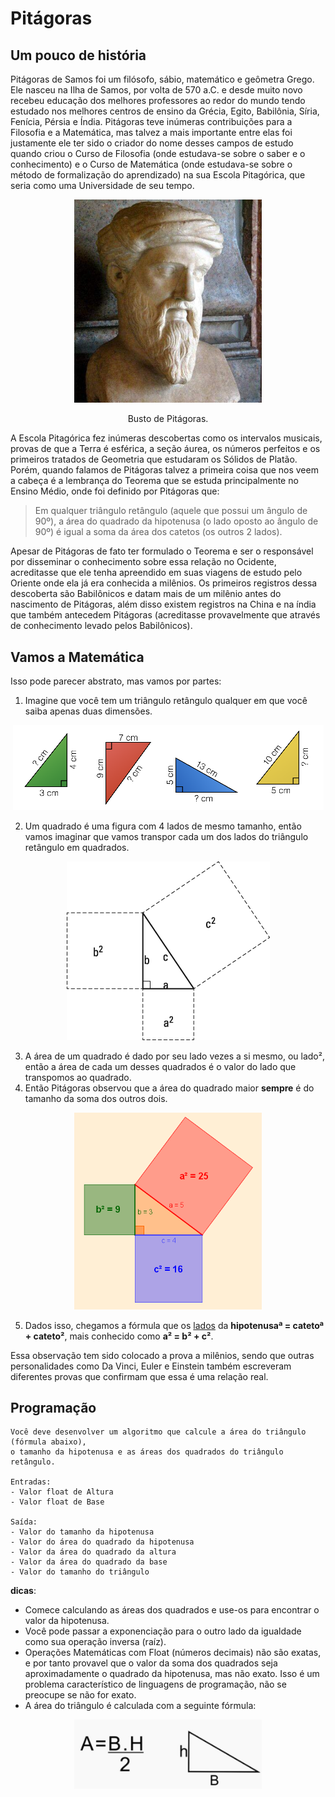# Pitágoras

## Um pouco de história

Pitágoras de Samos foi um filósofo, sábio, matemático e geômetra Grego. Ele nasceu na Ilha de Samos, por volta de 570 a.C. e desde muito novo recebeu educação dos melhores professores ao redor do mundo tendo estudado nos melhores centros de ensino da Grécia, Egito, Babilônia, Síria, Fenícia,  Pérsia e Índia. Pitágoras teve inúmeras contribuições para a Filosofia e a Matemática, mas talvez a mais importante entre elas foi justamente ele ter sido o criador do nome desses campos de estudo quando criou o Curso de Filosofia (onde estudava-se sobre o saber e o conhecimento) e o Curso de Matemática (onde estudava-se sobre o método de formalização do aprendizado) na sua Escola Pitagórica, que seria como uma Universidade de seu tempo.

<p align="center">
    <img src="./img/busto.jpg" width="300">
    <p align="center">Busto de Pitágoras.</p>
</p>

A Escola Pitagórica fez inúmeras descobertas como os intervalos musicais, provas de que a Terra é esférica, a seção áurea, os números perfeitos e os primeiros tratados de Geometria que estudaram os Sólidos de Platão. Porém, quando falamos de Pitágoras talvez a primeira coisa que nos veem a cabeça é a lembrança do Teorema que se estuda principalmente no Ensino Médio, onde foi definido por Pitágoras que:

> Em qualquer triângulo retângulo (aquele que possui um ângulo de 90º), a área do quadrado da hipotenusa (o lado oposto ao ângulo de 90º) é igual a soma da área dos catetos (os outros 2 lados).

Apesar de Pitágoras de fato ter formulado o Teorema e ser o responsável por disseminar o conhecimento sobre essa relação no Ocidente, acreditasse que ele tenha apreendido em suas viagens de estudo pelo Oriente onde ela já era conhecida a milênios. Os primeiros registros dessa descoberta são Babilônicos e datam mais de um milênio antes do nascimento de Pitágoras, além disso existem registros na China e na índia que também antecedem Pitágoras (acreditasse provavelmente que através de conhecimento levado pelos Babilônicos).

## Vamos a Matemática

Isso pode parecer abstrato, mas vamos por partes:

1. Imagine que você tem um triângulo retângulo qualquer em que você saiba apenas duas dimensões.

<p align="center">
    <img src="./img/t_retangulo.png">
</p>

2. Um quadrado é uma figura com 4 lados de mesmo tamanho, então vamos imaginar que vamos transpor cada um dos lados do triângulo retângulo em quadrados.

<p align="center">
    <img src="./img/quadrados.png">
</p>
   
3. A área de um quadrado é dado por seu lado vezes a si mesmo, ou lado², então a área de cada um desses quadrados é o valor do lado que transpomos ao quadrado.
4. Então Pitágoras observou que a área do quadrado maior **sempre** é do tamanho da soma dos outros dois.

<p align="center">
    <img src="./img/areas.png" width="300">
</p>

5. Dados isso, chegamos a fórmula que os <u>lados</u> da **hipotenusaª = catetoª + cateto²**, mais conhecido como **a² = b² + c²**.  

Essa observação tem sido colocado a prova a milênios, sendo que outras personalidades como Da Vinci, Euler e Einstein também escreveram diferentes provas que confirmam que essa é uma relação real.

## Programação

```
Você deve desenvolver um algoritmo que calcule a área do triângulo (fórmula abaixo),
o tamanho da hipotenusa e as áreas dos quadrados do triângulo retângulo.

Entradas:
- Valor float de Altura
- Valor float de Base

Saída:
- Valor do tamanho da hipotenusa
- Valor do área do quadrado da hipotenusa
- Valor da área do quadrado da altura
- Valor da área do quadrado da base
- Valor do tamanho do triângulo
``` 

**dicas**:
- Comece calculando as áreas dos quadrados e use-os para encontrar o valor da hipotenusa.
- Você pode passar a exponenciação para o outro lado da igualdade como sua operação inversa (raíz).
- Operações Matemáticas com Float (números decimais) não são exatas, e por tanto provavel que o valor da soma dos quadrados seja aproximadamente o quadrado da hipotenusa, mas não exato. Isso é um problema característico de linguagens de programação, não se preocupe se não for exato.
- A área do triângulo é calculada com a seguinte fórmula:

<p align="center">
    <img src="./img/area_triangulo.png" width="300">
</p>
